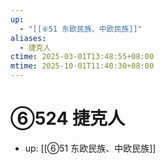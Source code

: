 ```yaml
---
up:
  - "[[⑥51 东欧民族、中欧民族]]"
aliases:
  - 捷克人
ctime: 2025-03-01T13:48:55+08:00
mtime: 2025-10-01T11:40:30+08:00
---
```


# ⑥524 捷克人

- up: [[⑥51 东欧民族、中欧民族]]
